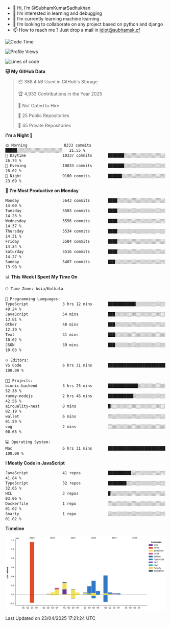 - 👋 Hi, I’m @SubhamKumarSadhukhan
- 👀 I’m interested in learning and debugging
- 🌱 I’m currently learning machine learning
- 💞️ I’m looking to collaborate on any project based on python and django
- 📫 How to reach me ?
      Just drop a mail in idiot@subhamsk.cf

<!---
SubhamKumarSadhukhan/SubhamKumarSadhukhan is a ✨ special ✨ repository because its `README.md` (this file) appears on your GitHub profile.
You can click the Preview link to take a look at your changes.
--->


<!--START_SECTION:waka-->
![Code Time](http://img.shields.io/badge/Code%20Time-2%2C836%20hrs%2056%20mins-blue)

![Profile Views](http://img.shields.io/badge/Profile%20Views-1-blue)

![Lines of code](https://img.shields.io/badge/From%20Hello%20World%20I%27ve%20Written-2.8%20million%20lines%20of%20code-blue)

**🐱 My GitHub Data** 

> 📦 388.4 kB Used in GitHub's Storage 
 > 
> 🏆 4,933 Contributions in the Year 2025
 > 
> 🚫 Not Opted to Hire
 > 
> 📜 25 Public Repositories 
 > 
> 🔑 45 Private Repositories 
 > 
**I'm a Night 🦉** 

```text
🌞 Morning                8333 commits        █████░░░░░░░░░░░░░░░░░░░░   21.55 % 
🌆 Daytime                10337 commits       ███████░░░░░░░░░░░░░░░░░░   26.74 % 
🌃 Evening                10833 commits       ███████░░░░░░░░░░░░░░░░░░   28.02 % 
🌙 Night                  9160 commits        ██████░░░░░░░░░░░░░░░░░░░   23.69 % 
```
📅 **I'm Most Productive on Monday** 

```text
Monday                   5643 commits        ████░░░░░░░░░░░░░░░░░░░░░   14.60 % 
Tuesday                  5503 commits        ████░░░░░░░░░░░░░░░░░░░░░   14.23 % 
Wednesday                5556 commits        ████░░░░░░░░░░░░░░░░░░░░░   14.37 % 
Thursday                 5534 commits        ████░░░░░░░░░░░░░░░░░░░░░   14.31 % 
Friday                   5504 commits        ████░░░░░░░░░░░░░░░░░░░░░   14.24 % 
Saturday                 5516 commits        ████░░░░░░░░░░░░░░░░░░░░░   14.27 % 
Sunday                   5407 commits        ███░░░░░░░░░░░░░░░░░░░░░░   13.98 % 
```


📊 **This Week I Spent My Time On** 

```text
🕑︎ Time Zone: Asia/Kolkata

💬 Programming Languages: 
TypeScript               3 hrs 12 mins       ████████████░░░░░░░░░░░░░   49.24 % 
JavaScript               54 mins             ███░░░░░░░░░░░░░░░░░░░░░░   13.81 % 
Other                    48 mins             ███░░░░░░░░░░░░░░░░░░░░░░   12.39 % 
Text                     41 mins             ███░░░░░░░░░░░░░░░░░░░░░░   10.62 % 
JSON                     39 mins             ███░░░░░░░░░░░░░░░░░░░░░░   10.03 % 

🔥 Editors: 
VS Code                  6 hrs 31 mins       █████████████████████████   100.00 % 

🐱‍💻 Projects: 
bionic-backend           3 hrs 25 mins       █████████████░░░░░░░░░░░░   52.38 % 
rummy-nodejs             2 hrs 46 mins       ███████████░░░░░░░░░░░░░░   42.56 % 
airquality-nest          8 mins              █░░░░░░░░░░░░░░░░░░░░░░░░   02.19 % 
wallet                   6 mins              ░░░░░░░░░░░░░░░░░░░░░░░░░   01.59 % 
cog                      2 mins              ░░░░░░░░░░░░░░░░░░░░░░░░░   00.65 % 

💻 Operating System: 
Mac                      6 hrs 31 mins       █████████████████████████   100.00 % 
```

**I Mostly Code in JavaScript** 

```text
JavaScript               41 repos            ██████████░░░░░░░░░░░░░░░   41.84 % 
TypeScript               32 repos            ████████░░░░░░░░░░░░░░░░░   32.65 % 
HCL                      3 repos             █░░░░░░░░░░░░░░░░░░░░░░░░   03.06 % 
Dockerfile               1 repo              ░░░░░░░░░░░░░░░░░░░░░░░░░   01.02 % 
Smarty                   1 repo              ░░░░░░░░░░░░░░░░░░░░░░░░░   01.02 % 
```



**Timeline**

![Lines of Code chart](https://raw.githubusercontent.com/SubhamKumarSadhukhan/SubhamKumarSadhukhan/main/assets/bar_graph.png)


 Last Updated on 23/04/2025 17:21:24 UTC
<!--END_SECTION:waka-->
